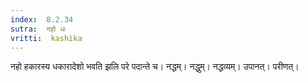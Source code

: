 ```yaml
---
index:  8.2.34
sutra:  नहो धः
vritti:  kashika 
---
```


नहो हकारस्य धकारादेशो भवति झलि परे पदान्ते च। नद्धम्। नद्धुम्। नद्धव्यम्। उपानत्। परीणत्।

